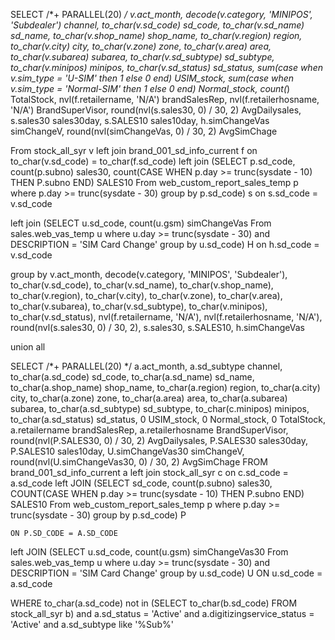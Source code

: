 SELECT /*+ PARALLEL(20) */
  v.act_month,
  decode(v.category, 'MINIPOS', 'Subdealer') channel,
  to_char(v.sd_code) sd_code,
  to_char(v.sd_name) sd_name,
  to_char(v.shop_name) shop_name,
  to_char(v.region) region,
  to_char(v.city) city,
  to_char(v.zone) zone,
  to_char(v.area) area,
  to_char(v.subarea) subarea,
  to_char(v.sd_subtype) sd_subtype,
  to_char(v.minipos) minipos,
  to_char(v.sd_status) sd_status,
  sum(case
        when v.sim_type = 'U-SIM' then
         1
        else
         0
      end) USIM_stock,
  sum(case
        when v.sim_type = 'Normal-SIM' then
         1
        else
         0
      end) Normal_stock,
  count(*) TotalStock,
  nvl(f.retailername, 'N/A') brandSalesRep,
  nvl(f.retailerhosname, 'N/A') BrandSuperVisor,
  round(nvl(s.sales30, 0) / 30, 2) AvgDailysales,
  s.sales30 sales30day,
  s.SALES10 sales10day,
  h.simChangeVas simChangeV,
  round(nvl(simChangeVas, 0) / 30, 2) AvgSimChage

   From stock_all_syr v
   left join brand_001_sd_info_current f
     on to_char(v.sd_code) = to_char(f.sd_code)
   left join (SELECT p.sd_code,
                     count(p.subno) sales30,
                     count(CASE
                             WHEN p.day >= trunc(sysdate - 10) THEN
                              P.subno
                           END) SALES10
                From web_custom_report_sales_temp p
               where p.day >= trunc(sysdate - 30)
               group by p.sd_code) s
     on s.sd_code = v.sd_code

   left join (SELECT u.sd_code, count(u.gsm) simChangeVas
                From sales.web_vas_temp u
               where u.day >= trunc(sysdate - 30)
                 and DESCRIPTION = 'SIM Card Change'
               group by u.sd_code) H
     on h.sd_code = v.sd_code

  group by v.act_month,
           decode(v.category, 'MINIPOS', 'Subdealer'),
           to_char(v.sd_code),
           to_char(v.sd_name),
           to_char(v.shop_name),
           to_char(v.region),
           to_char(v.city),
           to_char(v.zone),
           to_char(v.area),
           to_char(v.subarea),
           to_char(v.sd_subtype),
           to_char(v.minipos),
           to_char(v.sd_status),
           nvl(f.retailername, 'N/A'),
           nvl(f.retailerhosname, 'N/A'),
           round(nvl(s.sales30, 0) / 30, 2),
           s.sales30,
           s.SALES10,
           h.simChangeVas

  union all

SELECT /*+ PARALLEL(20) */
a.act_month,
a.sd_subtype channel,
to_char(a.sd_code) sd_code,
to_char(a.sd_name) sd_name,
to_char(a.shop_name) shop_name,
to_char(a.region) region,
to_char(a.city) city,
to_char(a.zone) zone,
to_char(a.area) area,
to_char(a.subarea) subarea,
to_char(a.sd_subtype) sd_subtype,
to_char(c.minipos) minipos,
to_char(a.sd_status) sd_status,
0 USIM_stock,
0 Normal_stock,
0 TotalStock,
a.retailername brandSalesRep,
a.retailerhosname BrandSuperVisor,
round(nvl(P.SALES30, 0) / 30, 2) AvgDailysales,
P.SALES30 sales30day,
P.SALES10 sales10day,
U.simChangeVas30 simChangeV,
round(nvl(U.simChangeVas30, 0) / 30, 2) AvgSimChage
  FROM brand_001_sd_info_current a
  left join stock_all_syr c
    on c.sd_code = a.sd_code
  left JOIN (SELECT sd_code,
                    count(p.subno) sales30,
                    COUNT(CASE
                            WHEN p.day >= trunc(sysdate - 10) THEN
                             P.subno
                          END) SALES10
               From web_custom_report_sales_temp p
              where p.day >= trunc(sysdate - 30)
              group by p.sd_code) P

    ON P.SD_CODE = A.SD_CODE

  left JOIN (SELECT u.sd_code, count(u.gsm) simChangeVas30
               From sales.web_vas_temp u
              where u.day >= trunc(sysdate - 30)
                and DESCRIPTION = 'SIM Card Change'
              group by u.sd_code) U
    ON u.sd_code = a.sd_code

WHERE to_char(a.sd_code) not in
       (SELECT to_char(b.sd_code) FROM stock_all_syr b)
   and a.sd_status = 'Active'
   and a.digitizingservice_status = 'Active'
   and a.sd_subtype like '%Sub%'
